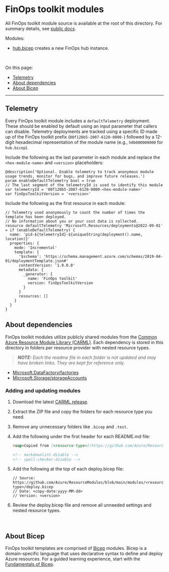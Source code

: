 # FinOps toolkit modules

All FinOps toolkit module source is available at the root of this directory. For summary details, see [public docs](../../docs/templates/modules).

Modules:

- [hub.bicep](./hub.bicep) creates a new FinOps hub instance.

<br>

On this page:

- [Telemetry](#telemetry)
- [About dependencies](#about-dependencies)
- [About Bicep](#about-bicep)

---

## Telemetry

Every FinOps toolkit module includes a `defaultTelemetry` deployment. These should be enabled by default using an input parameter that callers can disable. Telemetry deployments are tracked using a specific ID made up of the FinOps toolkit prefix (`00f120b5-2007-6120-0000-`) followed by a 12-digit hexadecimal representation of the module name (e.g., `h0b000000000` for `hub.bicep`).

Include the following as the last parameter in each module and replace the `<hex-module-name>` and `<version>` placeholders:

```bicep
@description('Optional. Enable telemetry to track anonymous module usage trends, monitor for bugs, and improve future releases.')
param enableDefaultTelemetry bool = true
// The last segment of the telemetryId is used to identify this module
var telemetryId = '00f120b5-2007-6120-0000-<hex-module-name>'
var finOpsToolkitVersion = '<version>'
```

Include the following as the first resource in each module:

```bicep
// Telemetry used anonymously to count the number of times the template has been deployed.
// No information about you or your cost data is collected.
resource defaultTelemetry 'Microsoft.Resources/deployments@2022-09-01' = if (enableDefaultTelemetry) {
  name: 'pid-${telemetryId}-${uniqueString(deployment().name, location)}'
  properties: {
    mode: 'Incremental'
    template: {
      '$schema': 'https://schema.management.azure.com/schemas/2019-04-01/deploymentTemplate.json#'
      contentVersion: '1.0.0.0'
      metadata: {
        _generator: {
          name: 'FinOps toolkit'
          version: finOpsToolkitVersion
        }
      }
      resources: []
    }
  }
}
```

<!--
INTERNAL ONLY: To view deployments, query ARMProd:

```kql
Deployments
| where deploymentName startswith 'pid-00f120b5-2007-6120-'
    or generatorName == 'FinOps toolkit'
```
-->

## About dependencies

FinOps toolkit modules utilize publicly shared modules from the [Common Azure Resource Module Library (CARML)](https://github.com/Azure/ResourceModules). Each dependency is stored in this directory in folders per resource provider with nested resource types.

> _**NOTE:** Each the readme file in each folder is not updated and may have broken links. They are kept for reference only._

- [Microsoft.DataFactory/factories](./Microsoft.DataFactory/factories)
- [Microsoft.Storage/storageAccounts](./Microsoft.Storage/storageAccounts)

### Adding and updating modules

1. Download the latest [CARML release](https://github.com/Azure/ResourceModules/releases).
2. Extract the ZIP file and copy the folders for each resource type you need.
3. Remove any unnecessary folders like `.bicep` and `.test`.
4. Add the following under the first header for each README.md file:

   ```markdown
   <sup>Copied from [<resource-type>](https://github.com/Azure/ResourceModules/tree/main/modules/<resource-type>) - **CARML v<version>** (<copy-date:Mmm d, yyyy>)</sup>

   <!-- markdownlint-disable -->
   <!-- spell-checker:disable -->
   ```

   <!-- The next 2 lines re-enable MDlint and the spell checker for the rest of the file -->
   <!-- markdownlint-restore -->
   <!-- spell-checker:enable -->

5. Add the following at the top of each deploy.bicep file:

   ```bicep
   // Source: https://github.com/Azure/ResourceModules/blob/main/modules/<resource-type>/deploy.bicep
   // Date: <copy-date:yyyy-MM-dd>
   // Version: <version>
   ```

6. Review the deploy.bicep file and remove all unneeded settings and nested resource types.

<br>

## About Bicep

FinOps toolkit templates are comprised of [Bicep](https://learn.microsoft.com/azure/azure-resource-manager/bicep) modules. Bicep is a domain-specific language that uses declarative syntax to define and deploy Azure resources. For a guided learning experience, start with the [Fundamentals of Bicep](https://learn.microsoft.com/training/paths/fundamentals-bicep/).
